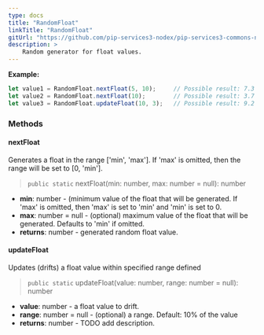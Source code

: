 ```yaml
---
type: docs
title: "RandomFloat"
linkTitle: "RandomFloat"
gitUrl: "https://github.com/pip-services3-nodex/pip-services3-commons-nodex"
description: >
    Random generator for float values.
---
```


**Example:**

```typescript
let value1 = RandomFloat.nextFloat(5, 10);     // Possible result: 7.3
let value2 = RandomFloat.nextFloat(10);        // Possible result: 3.7
let value3 = RandomFloat.updateFloat(10, 3);   // Possible result: 9.2

```


### Methods

#### nextFloat
Generates a float in the range ['min', 'max']. If 'max' is omitted, then the range will be set to [0, 'min'].

> `public static` nextFloat(min: number, max: number = null): number

- **min**: number - (minimum value of the float that will be generated. 
If 'max' is omitted, then 'max' is set to 'min' and 'min' is set to 0.
- **max**: number = null - (optional) maximum value of the float that will be generated. Defaults to 'min' if omitted.
- **returns**: number - generated random float value.

#### updateFloat
Updates (drifts) a float value within specified range defined

> `public static` updateFloat(value: number, range: number = null): number

- **value**: number - a float value to drift.
- **range**: number = null - (optional) a range. Default: 10% of the value
- **returns**: number - TODO add description.